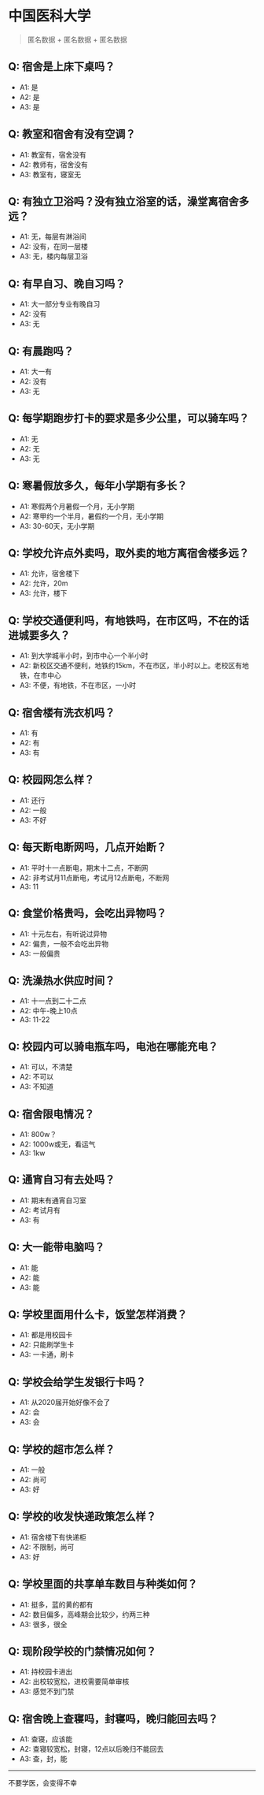 # 中国医科大学
> 匿名数据 + 匿名数据 + 匿名数据
## Q: 宿舍是上床下桌吗？
- A1: 是
- A2: 是
- A3: 是
## Q: 教室和宿舍有没有空调？
- A1: 教室有，宿舍没有
- A2: 教师有，宿舍没有
- A3: 教室有，寝室无
## Q: 有独立卫浴吗？没有独立浴室的话，澡堂离宿舍多远？
- A1: 无，每层有淋浴间
- A2: 没有，在同一层楼
- A3: 无，楼内每层卫浴
## Q: 有早自习、晚自习吗？
- A1: 大一部分专业有晚自习
- A2: 没有
- A3: 无
## Q: 有晨跑吗？
- A1: 大一有
- A2: 没有
- A3: 无
## Q: 每学期跑步打卡的要求是多少公里，可以骑车吗？
- A1: 无
- A2: 无
- A3: 无
## Q: 寒暑假放多久，每年小学期有多长？
- A1: 寒假两个月暑假一个月，无小学期
- A2: 寒甲约一个半月，暑假约一个月，无小学期
- A3: 30-60天，无小学期
## Q: 学校允许点外卖吗，取外卖的地方离宿舍楼多远？
- A1: 允许，宿舍楼下
- A2: 允许，20m
- A3: 允许，楼下
## Q: 学校交通便利吗，有地铁吗，在市区吗，不在的话进城要多久？
- A1: 到大学城半小时，到市中心一个半小时
- A2: 新校区交通不便利，地铁约15km，不在市区，半小时以上。老校区有地铁，在市中心
- A3: 不便，有地铁，不在市区，一小时
## Q: 宿舍楼有洗衣机吗？
- A1: 有
- A2: 有
- A3: 有
## Q: 校园网怎么样？
- A1: 还行
- A2: 一般
- A3: 不好
## Q: 每天断电断网吗，几点开始断？
- A1: 平时十一点断电，期末十二点，不断网
- A2: 非考试月11点断电，考试月12点断电，不断网
- A3: 11
## Q: 食堂价格贵吗，会吃出异物吗？
- A1: 十元左右，有听说过异物
- A2: 偏贵，一般不会吃出异物
- A3: 一般偏贵
## Q: 洗澡热水供应时间？
- A1: 十一点到二十二点
- A2: 中午-晚上10点
- A3: 11-22
## Q: 校园内可以骑电瓶车吗，电池在哪能充电？
- A1: 可以，不清楚
- A2: 不可以
- A3: 不知道
## Q: 宿舍限电情况？
- A1: 800w？
- A2: 1000w或无，看运气
- A3: 1kw
## Q: 通宵自习有去处吗？
- A1: 期末有通宵自习室
- A2: 考试月有
- A3: 有
## Q: 大一能带电脑吗？
- A1: 能
- A2: 能
- A3: 能
## Q: 学校里面用什么卡，饭堂怎样消费？
- A1: 都是用校园卡
- A2: 只能刷学生卡
- A3: 一卡通，刷卡
## Q: 学校会给学生发银行卡吗？
- A1: 从2020届开始好像不会了
- A2: 会
- A3: 会
## Q: 学校的超市怎么样？
- A1: 一般
- A2: 尚可
- A3: 好
## Q: 学校的收发快递政策怎么样？
- A1: 宿舍楼下有快递柜
- A2: 不限制，尚可
- A3: 好
## Q: 学校里面的共享单车数目与种类如何？
- A1: 挺多，蓝的黄的都有
- A2: 数目偏多，高峰期会比较少，约两三种
- A3: 很多，很全
## Q: 现阶段学校的门禁情况如何？
- A1: 持校园卡进出
- A2: 出校较宽松，进校需要简单审核
- A3: 感觉不到门禁
## Q: 宿舍晚上查寝吗，封寝吗，晚归能回去吗？
- A1: 查寝，应该能
- A2: 查寝较宽松，封寝，12点以后晚归不能回去
- A3: 查，封，能
***
不要学医，会变得不幸